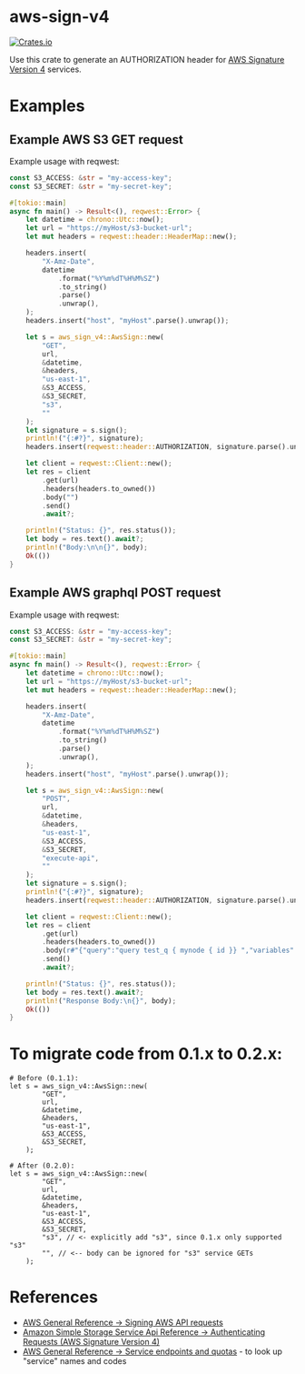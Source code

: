 # aws-sign-v4
[![Crates.io](https://img.shields.io/crates/v/aws-sign-v4.svg)](https://crates.io/crates/aws-sign-v4)

Use this crate to generate an AUTHORIZATION header for [AWS Signature Version 4](https://docs.aws.amazon.com/general/latest/gr/signing-aws-api-requests.html) services.

# Examples

## Example AWS S3 GET request
Example usage with reqwest:
```rust
const S3_ACCESS: &str = "my-access-key";
const S3_SECRET: &str = "my-secret-key";

#[tokio::main]
async fn main() -> Result<(), reqwest::Error> {
    let datetime = chrono::Utc::now();
    let url = "https://myHost/s3-bucket-url";
    let mut headers = reqwest::header::HeaderMap::new();

    headers.insert(
        "X-Amz-Date",
        datetime
            .format("%Y%m%dT%H%M%SZ")
            .to_string()
            .parse()
            .unwrap(),
    );
    headers.insert("host", "myHost".parse().unwrap());

    let s = aws_sign_v4::AwsSign::new(
        "GET",
        url,
        &datetime,
        &headers,
        "us-east-1",
        &S3_ACCESS,
        &S3_SECRET,
        "s3",
        ""
    );
    let signature = s.sign();
    println!("{:#?}", signature);
    headers.insert(reqwest::header::AUTHORIZATION, signature.parse().unwrap());

    let client = reqwest::Client::new();
    let res = client
        .get(url)
        .headers(headers.to_owned())
        .body("")
        .send()
        .await?;

    println!("Status: {}", res.status());
    let body = res.text().await?;
    println!("Body:\n\n{}", body);
    Ok(())
}
```

## Example AWS graphql POST request
Example usage with reqwest:
```rust
const S3_ACCESS: &str = "my-access-key";
const S3_SECRET: &str = "my-secret-key";

#[tokio::main]
async fn main() -> Result<(), reqwest::Error> {
    let datetime = chrono::Utc::now();
    let url = "https://myHost/s3-bucket-url";
    let mut headers = reqwest::header::HeaderMap::new();

    headers.insert(
        "X-Amz-Date",
        datetime
            .format("%Y%m%dT%H%M%SZ")
            .to_string()
            .parse()
            .unwrap(),
    );
    headers.insert("host", "myHost".parse().unwrap());

    let s = aws_sign_v4::AwsSign::new(
        "POST",
        url,
        &datetime,
        &headers,
        "us-east-1",
        &S3_ACCESS,
        &S3_SECRET,
        "execute-api",
        ""
    );
    let signature = s.sign();
    println!("{:#?}", signature);
    headers.insert(reqwest::header::AUTHORIZATION, signature.parse().unwrap());

    let client = reqwest::Client::new();
    let res = client
        .get(url)
        .headers(headers.to_owned())
        .body(r#"{"query":"query test_q { mynode { id }} ","variables":{},"operationName":"test_q"}"#)
        .send()
        .await?;

    println!("Status: {}", res.status());
    let body = res.text().await?;
    println!("Response Body:\n{}", body);
    Ok(())
}
```

# To migrate code from 0.1.x to 0.2.x:

```
# Before (0.1.1):
let s = aws_sign_v4::AwsSign::new(
        "GET",
        url,
        &datetime,
        &headers,
        "us-east-1",
        &S3_ACCESS,
        &S3_SECRET,
    );

# After (0.2.0):
let s = aws_sign_v4::AwsSign::new(
        "GET",
        url,
        &datetime,
        &headers,
        "us-east-1",
        &S3_ACCESS,
        &S3_SECRET,
        "s3", // <- explicitly add "s3", since 0.1.x only supported "s3"
        "", // <-- body can be ignored for "s3" service GETs
    );

```

# References

- [AWS General Reference -> Signing AWS API requests](https://docs.aws.amazon.com/general/latest/gr/signing-aws-api-requests.html)
- [Amazon Simple Storage Service Api Reference -> Authenticating Requests (AWS Signature Version 4)](https://docs.aws.amazon.com/AmazonS3/latest/API/sig-v4-authenticating-requests.html)
- [AWS General Reference -> Service endpoints and quotas](https://docs.aws.amazon.com/general/latest/gr/aws-service-information.html) - to look up "service" names and codes